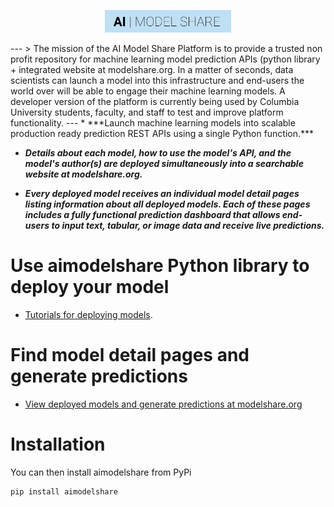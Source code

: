 <p align="center"><img width="40%" src="docs/aimodshare_banner.jpg" /></p>
---
> The mission of the AI Model Share Platform is to provide a trusted non profit repository for machine learning model prediction APIs (python library + integrated website at modelshare.org.  In a matter of seconds, data scientists can launch a model into this infrastructure and end-users the world over will be able to engage their machine learning models. A developer version of the platform is currently being used by Columbia University students, faculty, and staff to test and improve platform functionality.
---
* ***Launch machine learning models into scalable production ready prediction REST APIs using a single Python function.*** 

* ***Details about each model, how to use the model's API, and the model's author(s) are deployed simultaneously into a searchable website at modelshare.org.*** 

* ***Every deployed model receives an individual model detail pages listing information about all deployed models. Each of these pages includes a fully functional prediction dashboard that allows end-users to input text, tabular, or image data and receive live predictions.*** 

# Use aimodelshare Python library to deploy your model
* [Tutorials for deploying models](https://github.com/AIModelShare/aimodelshare/tree/master/tutorials).

# Find model detail pages and generate predictions
* [View deployed models and generate predictions at modelshare.org](http://mlsite5aimodelshare-dev.s3-website.us-east-2.amazonaws.com/)

# Installation

You can then install aimodelshare from PyPi
```
pip install aimodelshare
```

